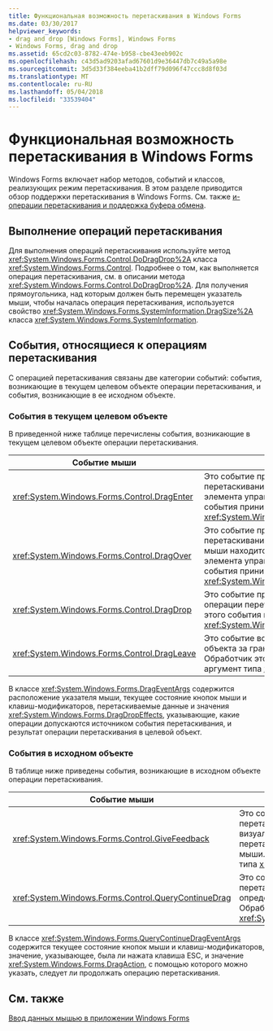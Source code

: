 ```yaml
---
title: Функциональная возможность перетаскивания в Windows Forms
ms.date: 03/30/2017
helpviewer_keywords:
- drag and drop [Windows Forms], Windows Forms
- Windows Forms, drag and drop
ms.assetid: 65cd2c03-8782-474e-b958-cbe43eeb902c
ms.openlocfilehash: c43d5ad9203afad67601d9e36447db7c49a5a98e
ms.sourcegitcommit: 3d5d33f384eeba41b2dff79d096f47ccc8d8f03d
ms.translationtype: MT
ms.contentlocale: ru-RU
ms.lasthandoff: 05/04/2018
ms.locfileid: "33539404"
---
```

# <a name="drag-and-drop-functionality-in-windows-forms"></a>Функциональная возможность перетаскивания в Windows Forms
Windows Forms включает набор методов, событий и классов, реализующих режим перетаскивания. В этом разделе приводится обзор поддержки перетаскивания в Windows Forms.  См. также [и-операции перетаскивания и поддержка буфера обмена](http://msdn.microsoft.com/library/fe5ebfwe\(v=vs.110\)).  
  
## <a name="performing-drag-and-drop-operations"></a>Выполнение операций перетаскивания  
 Для выполнения операций перетаскивания используйте метод <xref:System.Windows.Forms.Control.DoDragDrop%2A> класса <xref:System.Windows.Forms.Control>. Подробнее о том, как выполняется операция перетаскивания, см. в описании метода <xref:System.Windows.Forms.Control.DoDragDrop%2A>. Для получения прямоугольника, над которым должен быть перемещен указатель мыши, чтобы началась операция перетаскивания, используется свойство <xref:System.Windows.Forms.SystemInformation.DragSize%2A> класса <xref:System.Windows.Forms.SystemInformation>.  
  
## <a name="events-related-to-drag-and-drop-operations"></a>События, относящиеся к операциям перетаскивания  
 С операцией перетаскивания связаны две категории событий: события, возникающие в текущем целевом объекте операции перетаскивания, и события, возникающие в ее исходном объекте.  
  
### <a name="events-on-the-current-target"></a>События в текущем целевом объекте  
 В приведенной ниже таблице перечислены события, возникающие в текущем целевом объекте операции перетаскивания.  
  
|Событие мыши|Описание|  
|-----------------|-----------------|  
|<xref:System.Windows.Forms.Control.DragEnter>|Это событие происходит при перетаскивании объекта внутрь границ элемента управления. Обработчик этого события принимает аргумент типа <xref:System.Windows.Forms.DragEventArgs>.|  
|<xref:System.Windows.Forms.Control.DragOver>|Это событие происходит при перетаскивании объекта, пока указатель мыши находится в пределах границ элемента управления. Обработчик этого события принимает аргумент типа <xref:System.Windows.Forms.DragEventArgs>.|  
|<xref:System.Windows.Forms.Control.DragDrop>|Это событие происходит при завершении операции перетаскивания. Обработчик этого события принимает аргумент типа <xref:System.Windows.Forms.DragEventArgs>.|  
|<xref:System.Windows.Forms.Control.DragLeave>|Это событие возникает при перемещении объекта за границы элемента управления. Обработчик этого события принимает аргумент типа <xref:System.EventArgs>.|  
  
 В классе <xref:System.Windows.Forms.DragEventArgs> содержится расположение указателя мыши, текущее состояние кнопок мыши и клавиш-модификаторов, перетаскиваемые данные и значения <xref:System.Windows.Forms.DragDropEffects>, указывающие, какие операции допускаются источником события перетаскивания, и результат операции перетаскивания в целевой объект.  
  
### <a name="events-on-the-source"></a>События в исходном объекте  
 В таблице ниже приведены события, возникающие в исходном объекте операции перетаскивания.  
  
|Событие мыши|Описание|  
|-----------------|-----------------|  
|<xref:System.Windows.Forms.Control.GiveFeedback>|Это событие возникает во время операции перетаскивания. Оно позволяет дать пользователю визуальную подсказку о том, что происходит операция перетаскивания, в виде, например, изменения указателя мыши. Обработчик этого события принимает аргумент типа <xref:System.Windows.Forms.GiveFeedbackEventArgs>.|  
|<xref:System.Windows.Forms.Control.QueryContinueDrag>|Это событие возникает во время операции перетаскивания и позволяет исходному объекту определить, следует ли отменить эту операцию. Обработчик этого события принимает аргумент типа <xref:System.Windows.Forms.QueryContinueDragEventArgs>.|  
  
 В классе <xref:System.Windows.Forms.QueryContinueDragEventArgs> содержится текущее состояние кнопок мыши и клавиш-модификаторов, значение, указывающее, была ли нажата клавиша ESC, и значение <xref:System.Windows.Forms.DragAction>, с помощью которого можно указать, следует ли продолжать операцию перетаскивания.  
  
## <a name="see-also"></a>См. также  
 [Ввод данных мышью в приложении Windows Forms](../../../docs/framework/winforms/mouse-input-in-a-windows-forms-application.md)
